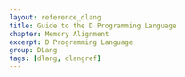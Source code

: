 ```yaml
---
layout: reference_dlang
title: Guide to the D Programming Language
chapter: Memory Alignment
excerpt: D Programming Language
group: DLang
tags: [dlang, dlangref]
---
```

